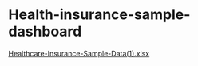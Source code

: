 # Health-insurance-sample-dashboard
[Healthcare-Insurance-Sample-Data(1).xlsx](https://github.com/user-attachments/files/22467740/Healthcare-Insurance-Sample-Data.1.xlsx)
